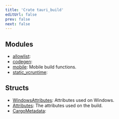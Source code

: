 ```yaml
---
title: 'Crate tauri_build'
editUrl: false
prev: false
next: false
---
```




## Modules


- [allowlist](/2/reference/rust/tauri-build/allowlist): 
- [codegen](/2/reference/rust/tauri-build/codegen): 
- [mobile](/2/reference/rust/tauri-build/mobile): Mobile build functions.
- [static_vcruntime](/2/reference/rust/tauri-build/static_vcruntime): 
## Structs


- [WindowsAttributes](/2/reference/rust/tauri-build/WindowsAttributes): Attributes used on Windows.
- [Attributes](/2/reference/rust/tauri-build/Attributes): The attributes used on the build.
- [CargoMetadata](/2/reference/rust/tauri-build/CargoMetadata): 